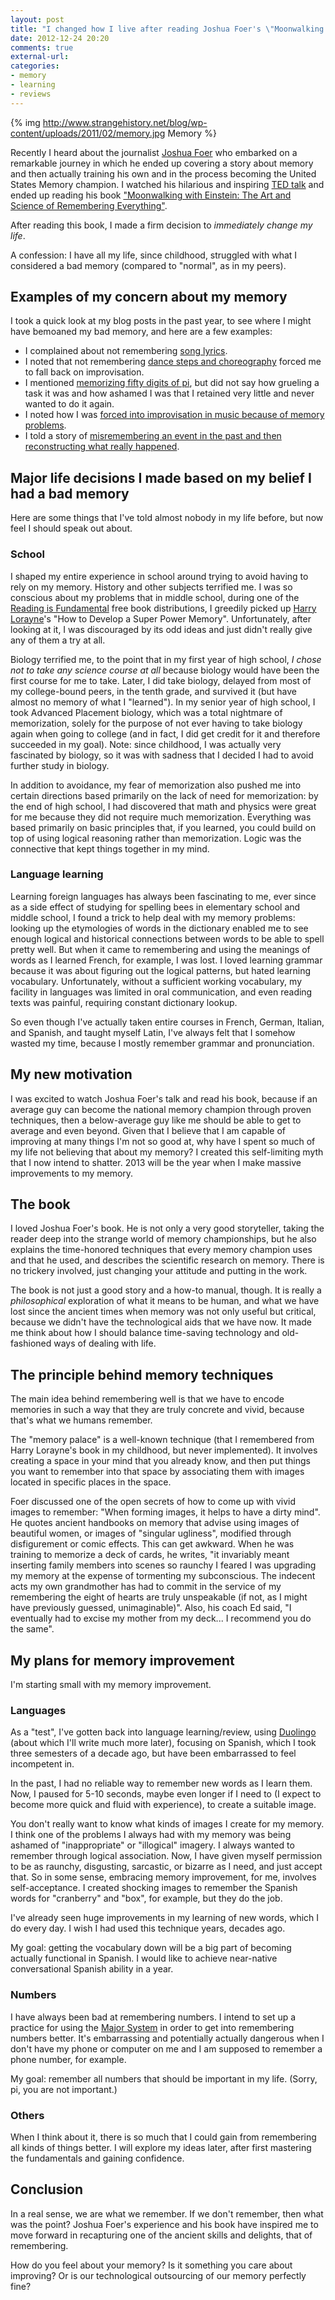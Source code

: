 ```yaml
---
layout: post
title: "I changed how I live after reading Joshua Foer's \"Moonwalking with Einstein\""
date: 2012-12-24 20:20
comments: true
external-url: 
categories: 
- memory
- learning
- reviews
---
```

{% img http://www.strangehistory.net/blog/wp-content/uploads/2011/02/memory.jpg Memory %}

Recently I heard about the journalist [Joshua Foer](http://joshuafoer.com/) who embarked on a remarkable journey in which he ended up covering a story about memory and then actually training his own and in the process becoming the United States Memory champion. I watched his hilarious and inspiring [TED talk](http://www.ted.com/talks/joshua_foer_feats_of_memory_anyone_can_do.html) and ended up reading his book ["Moonwalking with Einstein: The Art and Science of Remembering Everything"](http://joshuafoer.com/moonwalking-with-einstein/).

After reading this book, I made a firm decision to *immediately change my life*.

<!--more-->

A confession: I have all my life, since childhood, struggled with what I considered a bad memory (compared to "normal", as in my peers).

## Examples of my concern about my memory

I took a quick look at my blog posts in the past year, to see where I might have bemoaned my bad memory, and here are a few examples:

- I complained about not remembering [song lyrics](/blog/2011/11/18/i-want-to-sing/).
- I noted that not remembering [dance steps and choreography](/blog/2012/03/10/flute-loving-it-again/) forced me to fall back on improvisation.
- I mentioned [memorizing fifty digits of pi](/blog/2012/03/14/for-real-geeks-today-is-not-pi-day-but-half-tau-day/), but did not say how grueling a task it was and how ashamed I was that I retained very little and never wanted to do it again.
- I noted how I was [forced into improvisation in music because of memory problems](/blog/2012/04/21/my-first-time-in-a-public-music-jam-intense-fun-with-chris-norman-and-david-greenberg/).
- I told a story of [misremembering an event in the past and then reconstructing what really happened](/blog/2012/06/08/heinz-hall-memories-at-the-pittsburgh-symphony-being-shocked-out-of-my-mind-upon-experiencing-prokofievs-second-piano-concerto-for-the-first-time/).

## Major life decisions I made based on my belief I had a bad memory

Here are some things that I've told almost nobody in my life before, but now feel I should speak out about.

### School

I shaped my entire experience in school around trying to avoid having to rely on my memory. History and other subjects terrified me. I was so conscious about my problems that in middle school, during one of the [Reading is Fundamental](http://www.rif.org/) free book distributions, I greedily picked up [Harry Lorayne](http://www.harrylorayne.com/)'s "How to Develop a Super Power Memory". Unfortunately, after looking at it, I was discouraged by its odd ideas and just didn't really give any of them a try at all.

Biology terrified me, to the point that in my first year of high school, *I chose not to take any science course at all* because biology would have been the first course for me to take. Later, I did take biology, delayed from most of my college-bound peers, in the tenth grade, and survived it (but have almost no memory of what I "learned"). In my senior year of high school, I took Advanced Placement biology, which was a total nightmare of memorization, solely for the purpose of not ever having to take biology again when going to college (and in fact, I did get credit for it and therefore succeeded in my goal). Note: since childhood, I was actually very fascinated by biology, so it was with sadness that I decided I had to avoid further study in biology.

In addition to avoidance, my fear of memorization also pushed me into certain directions based primarily on the lack of need for memorization: by the end of high school, I had discovered that math and physics were great for me because they did not require much memorization. Everything was based primarily on basic principles that, if you learned, you could build on top of using logical reasoning rather than memorization. Logic was the connective that kept things together in my mind.

### Language learning

Learning foreign languages has always been fascinating to me, ever since as a side effect of studying for spelling bees in elementary school and middle school, I found a trick to help deal with my memory problems: looking up the etymologies of words in the dictionary enabled me to see enough logical and historical connections between words to be able to spell pretty well. But when it came to remembering and using the meanings of words as I learned French, for example, I was lost. I loved learning grammar because it was about figuring out the logical patterns, but hated learning vocabulary. Unfortunately, without a sufficient working vocabulary, my facility in languages was limited in oral communication, and even reading texts was painful, requiring constant dictionary lookup.

So even though I've actually taken entire courses in French, German, Italian, and Spanish, and taught myself Latin, I've always felt that I somehow wasted my time, because I mostly remember grammar and pronunciation.

## My new motivation

I was excited to watch Joshua Foer's talk and read his book, because if an average guy can become the national memory champion through proven techniques, then a below-average guy like me should be able to get to average and even beyond. Given that I believe that I am capable of improving at many things I'm not so good at, why have I spent so much of my life not believing that about my memory? I created this self-limiting myth that I now intend to shatter. 2013 will be the year when I make massive improvements to my memory.

## The book

I loved Joshua Foer's book. He is not only a very good storyteller, taking the reader deep into the strange world of memory championships, but he also explains the time-honored techniques that every memory champion uses and that he used, and describes the scientific research on memory. There is no trickery involved, just changing your attitude and putting in the work.

The book is not just a good story and a how-to manual, though. It is really a *philosophical* exploration of what it means to be human, and what we have lost since the ancient times when memory was not only useful but critical, because we didn't have the technological aids that we have now. It made me think about how I should balance time-saving technology and old-fashioned ways of dealing with life.

## The principle behind memory techniques

The main idea behind remembering well is that we have to encode memories in such a way that they are truly concrete and vivid, because that's what we humans remember.

The "memory palace" is a well-known technique (that I remembered from Harry Lorayne's book in my childhood, but never implemented). It involves creating a space in your mind that you already know, and then put things you want to remember into that space by associating them with images located in specific places in the space.

Foer discussed one of the open secrets of how to come up with vivid images to remember: "When forming images, it helps to have a dirty mind". He quotes ancient handbooks on memory that advise using images of beautiful women, or images of "singular ugliness", modified through disfigurement or comic effects. This can get awkward. When he was training to memorize a deck of cards, he writes, "it invariably meant inserting family members into scenes so raunchy I feared I was upgrading my memory at the expense of tormenting my subconscious. The indecent acts my own grandmother has had to commit in the service of my remembering the eight of hearts are truly unspeakable (if not, as I might have previously guessed, unimaginable)". Also, his coach Ed said, "I eventually had to excise my mother from my deck... I recommend you do the same".

## My plans for memory improvement

I'm starting small with my memory improvement.

### Languages

As a "test", I've gotten back into language learning/review, using [Duolingo](http://duolingo.com/) (about which I'll write much more later), focusing on Spanish, which I took three semesters of a decade ago, but have been embarrassed to feel incompetent in.

In the past, I had no reliable way to remember new words as I learn them. Now, I paused for 5-10 seconds, maybe even longer if I need to (I expect to become more quick and fluid with experience), to create a suitable image.

You don't really want to know what kinds of images I create for my memory. I think one of the problems I always had with my memory was being ashamed of "inappropriate" or "illogical" imagery. I always wanted to remember through logical association. Now, I have given myself permission to be as raunchy, disgusting, sarcastic, or bizarre as I need, and just accept that. So in some sense, embracing memory improvement, for me, involves self-acceptance. I created shocking images to remember the Spanish words for "cranberry" and "box", for example, but they do the job.

I've already seen huge improvements in my learning of new words, which I do every day. I wish I had used this technique years, decades ago.

My goal: getting the vocabulary down will be a big part of becoming actually functional in Spanish. I would like to achieve near-native conversational Spanish ability in a year.

### Numbers

I have always been bad at remembering numbers. I intend to set up a practice for using the [Major System](http://en.wikipedia.org/wiki/Mnemonic_major_system) in order to get into remembering numbers better. It's embarrassing and potentially actually dangerous when I don't have my phone or computer on me and I am supposed to remember a phone number, for example.

My goal: remember all numbers that should be important in my life. (Sorry, pi, you are not important.)

### Others

When I think about it, there is so much that I could gain from remembering all kinds of things better. I will explore my ideas later, after first mastering the fundamentals and gaining confidence.

## Conclusion

In a real sense, we are what we remember. If we don't remember, then what was the point? Joshua Foer's experience and his book have inspired me to move forward in recapturing one of the ancient skills and delights, that of remembering.

How do you feel about your memory? Is it something you care about improving? Or is our technological outsourcing of our memory perfectly fine?
